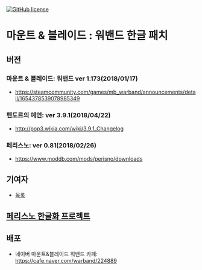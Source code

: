[![GitHub license](https://img.shields.io/github/license/icedac/potio.svg?style=flat-square)](./LICENSE)


# 마운트 & 블레이드 : 워밴드 한글 패치

## 버전

### 마운트 & 블레이드: 워밴드 ver 1.173(2018/01/17)
- https://steamcommunity.com/games/mb_warband/announcements/detail/1654378539078985349

### 펜도르의 예언: ver 3.9.1(2018/04/22)
- http://pop3.wikia.com/wiki/3.9.1_Changelog

### 페리스노: ver 0.81(2018/02/26)
- https://www.moddb.com/mods/perisno/downloads
 
 
## 기여자
- [목록](./license.txt)
 
 
## [페리스노 한글화 프로젝트](./Perisno_Korean.md)
 
 
## 배포 
- 네이버 마운트&블레이드 워밴드 카페: https://cafe.naver.com/warband/224889



